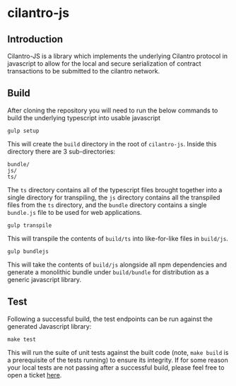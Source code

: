 # cilantro-js
## Introduction
Cilantro-JS is a library which implements the underlying Cilantro protocol in javascript to allow for the local and secure serialization of contract transactions to be submitted to the cilantro network.

## Build
After cloning the repository you will need to run the below commands to build the underlying typescript into usable javascript

```
gulp setup
```

This will create the `build` directory in the root of `cilantro-js`. Inside this directory there are 3 sub-directories:

```
bundle/
js/
ts/
```

The `ts` directory contains all of the typescript files brought together into a single directory for transpiling, the `js` directory contains all the transpiled files from the `ts` directory, and the `bundle` directory contains a single `bundle.js` file to be used for web applications.

```
gulp transpile
```

This will transpile the contents of `build/ts` into like-for-like files in `build/js`.

```
gulp bundlejs
```

This will take the contents of `build/js` alongside all npm dependencies and generate a monolithic bundle under `build/bundle` for distribution as a generic javascript library.

## Test
Following a successful build, the test endpoints can be run against the generated Javascript library:

```
make test
```

This will run the suite of unit tests against the built code (note, `make build` is a prerequisite of the tests running) to ensure its integrity. If for some reason your local tests are not passing after a successful build, please feel free to open a ticket [here](https://github.com/Lamden/cilantro-js/issues/new).
